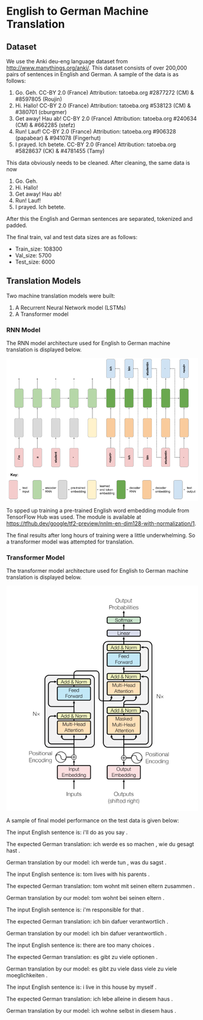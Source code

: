# English to German Machine Translation

## Dataset

We use the Anki deu-eng language dataset from http://www.manythings.org/anki/. This dataset consists of over 200,000 pairs of sentences in English and German. A sample of the data is as follows:

1. Go.	Geh.	CC-BY 2.0 (France) Attribution: tatoeba.org #2877272 (CM) & #8597805 (Roujin)
2. Hi.	Hallo!	CC-BY 2.0 (France) Attribution: tatoeba.org #538123 (CM) & #380701 (cburgmer)
3. Get away!	Hau ab!	CC-BY 2.0 (France) Attribution: tatoeba.org #240634 (CM) & #662285 (stefz)
4. Run!	Lauf!	CC-BY 2.0 (France) Attribution: tatoeba.org #906328 (papabear) & #941078 (Fingerhut)
5. I prayed.	Ich betete.	CC-BY 2.0 (France) Attribution: tatoeba.org #5828637 (CK) & #4781455 (Tamy)

This data obviously needs to be cleaned. After cleaning, the same data is now

1. Go.	Geh.
2. Hi.	Hallo!
3. Get away!	Hau ab!
4. Run!	Lauf!
5. I prayed.	Ich betete.

After this the English and German sentences are separated, tokenized and padded.

The final train, val and test data sizes are as follows:

* Train_size: 108300
* Val_size: 5700
* Test_size: 6000

## Translation Models

Two machine translation models were built:

1. A Recurrent Neural Network model (LSTMs)
2. A Transformer model

### RNN Model

The RNN model architecture used for English to German machine translation is displayed below.


![alt text](https://github.com/NBK-code/MachineTranslation/blob/main/Images_RNN_Transformer_Models/neural_translation_model_and_key.png?raw=true)


To spped up training a pre-trained English word embedding module from TensorFlow Hub was used. The module is available at https://tfhub.dev/google/tf2-preview/nnlm-en-dim128-with-normalization/1.

The final results after long hours of training were a little underwhelming. So a transformer model was attempted for translation.

### Transformer Model

The transformer model architecture used for English to German machine translation is displayed below.

![alt text](https://github.com/NBK-code/MachineTranslation/blob/main/Images_RNN_Transformer_Models/transformer.png?raw=true)

A sample of final model performance on the test data is given below:


The input English sentence is: i'll do as you say . 

The expected German translation: ich werde es so machen , wie du gesagt hast . 

German translation by our model: ich werde tun , was du sagst . 




The input English sentence is: tom lives with his parents . 

The expected German translation: tom wohnt mit seinen eltern zusammen . 

German translation by our model: tom wohnt bei seinen eltern . 




The input English sentence is: i'm responsible for that . 

The expected German translation: ich bin dafuer verantwortlich . 

German translation by our model: ich bin dafuer verantwortlich . 




The input English sentence is: there are too many choices . 

The expected German translation: es gibt zu viele optionen . 

German translation by our model: es gibt zu viele dass viele zu viele moeglichkeiten . 




The input English sentence is: i live in this house by myself . 

The expected German translation: ich lebe alleine in diesem haus . 

German translation by our model: ich wohne selbst in diesem haus . 

